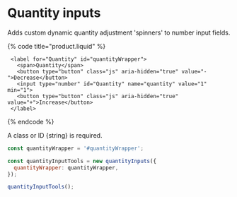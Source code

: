 # Quantity inputs

Adds custom dynamic quantity adjustment 'spinners' to number input fields.

{% code title="product.liquid" %}
```markup
 <label for="Quantity" id="quantityWrapper">
   <span>Quantity</span>
   <button type="button" class="js" aria-hidden="true" value="-">Decrease</button>
   <input type="number" id="Quantity" name="quantity" value="1" min="1">
   <button type="button" class="js" aria-hidden="true" value="+">Increase</button>
 </label>
```
{% endcode %}

A class or ID {string} is required.

```javascript
const quantityWrapper = '#quantityWrapper';

const quantityInputTools = new quantityInputs({
  quantityWrapper: quantityWrapper,
});

quantityInputTools();
```





